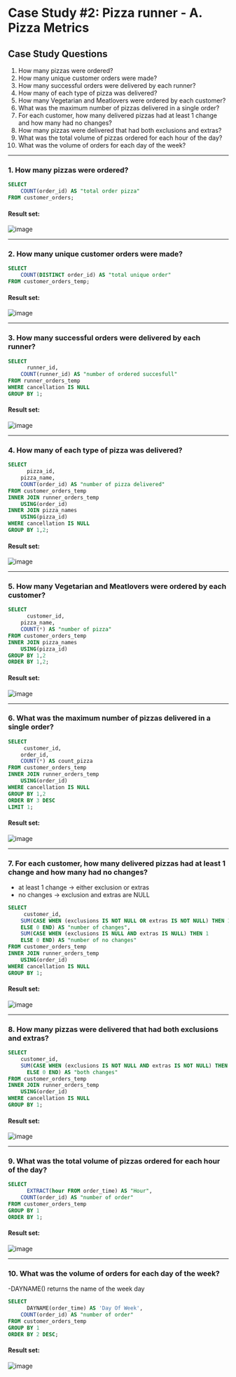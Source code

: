 # Case Study #2: Pizza runner - A. Pizza Metrics

## Case Study Questions

1. How many pizzas were ordered?
2. How many unique customer orders were made?
3. How many successful orders were delivered by each runner?
4. How many of each type of pizza was delivered?
5. How many Vegetarian and Meatlovers were ordered by each customer?
6. What was the maximum number of pizzas delivered in a single order?
7. For each customer, how many delivered pizzas had at least 1 change and how many had no changes?
8. How many pizzas were delivered that had both exclusions and extras?
9. What was the total volume of pizzas ordered for each hour of the day?
10. What was the volume of orders for each day of the week?

***

###  1. How many pizzas were ordered?

```sql
SELECT 
	COUNT(order_id) AS "total order pizza"
FROM customer_orders;
```

#### Result set:
![image](https://github.com/Trantuan24/Project_Sql/assets/145254268/11c34b8a-b084-4248-a6ec-5f30e89ba571)

***

###  2. How many unique customer orders were made?

```sql
SELECT 
	COUNT(DISTINCT order_id) AS "total unique order"
FROM customer_orders_temp;
```

#### Result set:
![image](https://github.com/Trantuan24/Project_Sql/assets/145254268/ddee7436-2386-41fe-b4e0-81b15aea5426)

***

###  3. How many successful orders were delivered by each runner?

```sql
SELECT 
	  runner_id,
    COUNT(runner_id) AS "number of ordered succesfull"
FROM runner_orders_temp
WHERE cancellation IS NULL
GROUP BY 1;
```

#### Result set:
![image](https://github.com/Trantuan24/Project_Sql/assets/145254268/dbf7ef25-eaf5-43d1-8288-622ea478bc89)

***

###  4. How many of each type of pizza was delivered?

```sql
SELECT 
	  pizza_id,
    pizza_name,
    COUNT(order_id) AS "number of pizza delivered"
FROM customer_orders_temp
INNER JOIN runner_orders_temp
	USING(order_id)
INNER JOIN pizza_names
	USING(pizza_id)
WHERE cancellation IS NULL
GROUP BY 1,2;
```

#### Result set:
![image](https://github.com/Trantuan24/Project_Sql/assets/145254268/a6b5386a-4946-4c07-a1ce-e2f3cbe18b53)

***

###  5. How many Vegetarian and Meatlovers were ordered by each customer?

```sql
SELECT 
	  customer_id,
    pizza_name,
    COUNT(*) AS "number of pizza"
FROM customer_orders_temp
INNER JOIN pizza_names 
	USING(pizza_id)
GROUP BY 1,2
ORDER BY 1,2;
```

#### Result set:
![image](https://github.com/Trantuan24/Project_Sql/assets/145254268/942d7c1e-e5bc-45e3-b803-2bd2bc40b02e)

***

###  6. What was the maximum number of pizzas delivered in a single order?

```sql
SELECT 
	 customer_id,
    order_id,
    COUNT(*) AS count_pizza
FROM customer_orders_temp
INNER JOIN runner_orders_temp
	USING(order_id)
WHERE cancellation IS NULL
GROUP BY 1,2
ORDER BY 3 DESC
LIMIT 1;
```

#### Result set:
![image](https://github.com/Trantuan24/Project_Sql/assets/145254268/6a512a01-0bcb-4d85-8b40-b8777529e9b1)

***

###  7. For each customer, how many delivered pizzas had at least 1 change and how many had no changes?
- at least 1 change -> either exclusion or extras 
- no changes -> exclusion and extras are NULL

```sql
SELECT 
	 customer_id,
    SUM(CASE WHEN (exclusions IS NOT NULL OR extras IS NOT NULL) THEN 1
    ELSE 0 END) AS "number of changes",
    SUM(CASE WHEN (exclusions IS NULL AND extras IS NULL) THEN 1
    ELSE 0 END) AS "number of no changes"
FROM customer_orders_temp
INNER JOIN runner_orders_temp
	USING(order_id)
WHERE cancellation IS NULL
GROUP BY 1;
```

#### Result set:
![image](https://github.com/Trantuan24/Project_Sql/assets/145254268/860c2e4a-a1e7-4f6a-89ae-38125a4401fc)

***

###  8. How many pizzas were delivered that had both exclusions and extras?

```sql
SELECT
	customer_id,
	SUM(CASE WHEN (exclusions IS NOT NULL AND extras IS NOT NULL) THEN 1
      ELSE 0 END) AS "both changes"
FROM customer_orders_temp
INNER JOIN runner_orders_temp
	USING(order_id)
WHERE cancellation IS NULL
GROUP BY 1;
```

#### Result set:
![image](https://github.com/Trantuan24/Project_Sql/assets/145254268/fa9428c1-5955-47c4-b00c-57549f1b8841)

***

###  9. What was the total volume of pizzas ordered for each hour of the day?

```sql
SELECT 
	  EXTRACT(hour FROM order_time) AS "Hour",
    COUNT(order_id) AS "number of order"
FROM customer_orders_temp
GROUP BY 1
ORDER BY 1;
```

#### Result set:
![image](https://github.com/Trantuan24/Project_Sql/assets/145254268/277e90a0-46b7-4a54-a788-f93c823e6b28)

***

###  10. What was the volume of orders for each day of the week?

-DAYNAME() returns the name of the week day

```sql
SELECT
	  DAYNAME(order_time) AS 'Day Of Week',
    COUNT(order_id) AS "number of order"
FROM customer_orders_temp
GROUP BY 1
ORDER BY 2 DESC;
```

#### Result set:
![image](https://github.com/Trantuan24/Project_Sql/assets/145254268/5b5fdc9f-bc7d-4c98-83b9-70395f40dcca)

